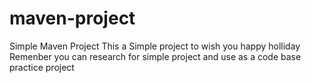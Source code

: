 # maven-project

Simple Maven Project
This a Simple project to wish you happy holliday 
Remenber you can research for simple project and use as a code base practice project 